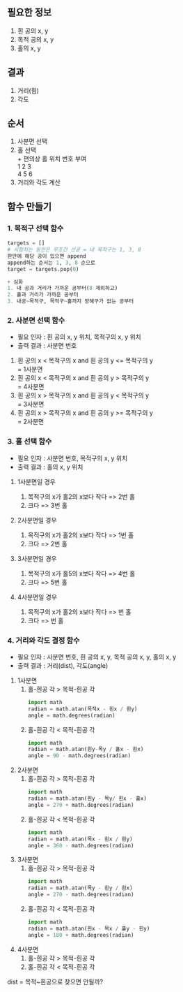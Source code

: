 ## 필요한 정보
1. 흰 공의 x, y
2. 목적 공의 x, y
3. 홀의 x, y

## 결과
1. 거리(힘)
2. 각도

## 순서
1. 사분면 선택
2. 홀 선택  
  \+ 편의상 홀 위치 번호 부여  
   1 2 3  
   4 5 6
3. 거리와 각도 계산

## 함수 만들기
### 1. 목적구 선택 함수
```python
targets = []
# 시험치는 동안은 무조건 선공 = 내 목적구는 1, 3, 8
판안에 해당 공이 있으면 append
append하는 순서는 1, 3, 8 순으로
target = targets.pop(0)

+ 심화
1. 내 공과 거리가 가까운 공부터(8 제외하고)
2. 홀과 거리가 가까운 공부터
3. 내공~목적구, 목적구~홀까지 방해구가 없는 공부터
```
### 2. 사분면 선택 함수
- 필요 인자 : 흰 공의 x, y 위치, 목적구의 x, y 위치
- 출력 결과 : 사분면 번호
  
1. 흰 공의 x < 목적구의 x and 흰 공의 y <= 목적구의 y  
   = 1사분면
2. 흰 공의 x < 목적구의 x and 흰 공의 y > 목적구의 y  
   = 4사분면
3. 흰 공의 x > 목적구의 x and 흰 공의 y < 목적구의 y  
   = 3사분면
4. 흰 공의 x > 목적구의 x and 흰 공의 y >= 목적구의 y  
   = 2사분면
   
### 3. 홀 선택 함수
- 필요 인자 : 사분면 번호, 목적구의 x, y 위치
- 출력 결과 : 홀의 x, y 위치

1. 1사분면일 경우
   1. 목적구의 x가 홀2의 x보다 작다 => 2번 홀
   2. 크다 => 3번 홀

2. 2사분면일 경우
   1. 목적구의 x가 홀2의 x보다 작다 => 1번 홀
   2. 크다 => 2번 홀

3. 3사분면일 경우
   1. 목적구의 x가 홀5의 x보다 작다 => 4번 홀
   2. 크다 => 5번 홀

4. 4사분면일 경우
   1. 목적구의 x가 홀2의 x보다 작다 => 번 홀
   2. 크다 => 번 홀

### 4. 거리와 각도 결정 함수
- 필요 인자 : 사분면 번호, 흰 공의 x, y, 목적 공의 x, y, 홀의 x, y
- 출력 결과 : 거리(dist), 각도(angle)
1. 1사분면
   1. 홀-흰공 각 > 목적-흰공 각
      ```python
      import math
      radian = math.atan(목적x - 흰x / 흰y)
      angle = math.degrees(radian)
      ```
   2. 홀-흰공 각 < 목적-흰공 각
      ```python
      import math
      radian = math.atan(흰y-목y / 홀x - 흰x)
      angle = 90 - math.degrees(radian)
      ```
2. 2사분면
   1. 홀-흰공 각 > 목적-흰공 각
       ```python
      import math
      radian = math.atan(흰y - 목y/ 흰x - 홀x)
      angle = 270 + math.degrees(radian)
      ```
   2. 홀-흰공 각 < 목적-흰공 각
       ```python
      import math
      radian = math.atan(목x - 흰x / 흰y)
      angle = 360 - math.degrees(radian)
      ```
3. 3사분면
   1. 홀-흰공 각 > 목적-흰공 각
      ```python
      import math
      radian = math.atan(목y - 흰y / 흰x)
      angle = 270 - math.degrees(radian)
      ```
   2. 홀-흰공 각 < 목적-흰공 각
      ```python
      import math
      radian = math.atan(흰x - 목x / 홀y - 흰y)
      angle = 180 + math.degrees(radian)
      ```
4. 4사분면
   1. 홀-흰공 각 > 목적-흰공 각
   2. 홀-흰공 각 < 목적-흰공 각

dist = 목적~흰공으로 찾으면 안될까?